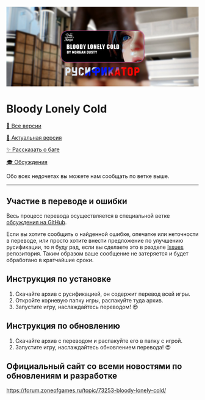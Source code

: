 <p allign="center">
    <img src="https://github.com/morgandusty/Bloody-Lonely-Cold/blob/%D0%A0%D1%83%D1%81%D0%B8%D1%84%D0%B8%D0%BA%D0%B0%D1%82%D0%BE%D1%80/blob/images/games/bloody/blobbloodyline.jpg?raw=true">
</p>

# Bloody Lonely Cold

[🔴 Все версии](https://github.com/morgandusty/Bloody-Lonely-Cold/releases)

[📗 Актуальная версия](https://github.com/morgandusty/Bloody-Lonely-Cold/releases)

[✨ Рассказать о баге](https://github.com/morgandusty/Bloody-Lonely-Cold/issues/new?assignees=&labels=&template=отчет-о-баге.md&title=)

[🎓 Обсуждения](https://github.com/morgandusty/Bloody-Lonely-Cold/discussions/1)

Обо всех недочетах вы можете нам сообщать по ветке выше.

---

## Участие в переводе и ошибки

Весь процесс перевода осуществляется в специальной ветке [обсуждения на GitHub](https://github.com/morgandusty/Bloody-Lonely-Cold/discussions/2).

Если вы хотите сообщить о найденной ошибке, опечатке или неточности в переводе, или просто хотите внести предложение по улучшению русификации, то я буду рад, если вы сделаете это в разделе [Issues](https://github.com/morgandusty/Bloody-Lonely-Cold/issues) репозитория. Таким образом ваше сообщение не затеряется и будет обработано в кратчайшие сроки.

## Инструкция по установке

1. Скачайте архив с русификацией, он содержит перевод всей игры.
2. Откройте корневую папку игры, распакуйте туда архив.
3. Запустите игру, наслаждайтесь переводом! 😍

## Инструкция по обновлению

1. Скачайте архив с переводом и распакуйте его в папку с игрой.
2. Запустите игру, наслаждайтесь обновлением перевода! 😍

## Официальный сайт со всеми новостями по обновлениям и разработке

https://forum.zoneofgames.ru/topic/73253-bloody-lonely-cold/
